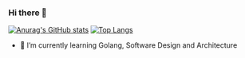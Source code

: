 ### Hi there 👋

[![Anurag's GitHub stats](https://github-readme-stats.vercel.app/api?username=hoach-linux&count_private=true)](https://github.com/anuraghazra/github-readme-stats) 
[![Top Langs](https://github-readme-stats.vercel.app/api/top-langs/?username=hoach-linux&layout=compact&count_private=true)](https://github.com/anuraghazra/github-readme-stats)

- 🌱 I’m currently learning Golang, Software Design and Architecture
